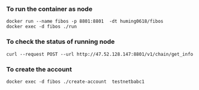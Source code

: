 ### To run the container as node
```
docker run --name fibos -p 8801:8801  -dt huming0618/fibos 
docker exec -d fibos ./run
```

### To check the status of running node
```
curl --request POST --url http://47.52.128.147:8801/v1/chain/get_info
```

### To create the account 
```
docker exec -d fibos ./create-account  testnetbabc1
```


